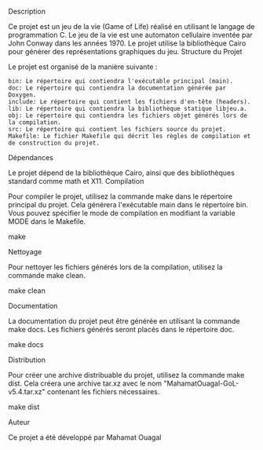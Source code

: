 Description

Ce projet est un jeu de la vie (Game of Life) réalisé en utilisant le langage de programmation C. Le jeu de la vie est une automaton cellulaire inventée par John Conway dans les années 1970. Le projet utilise la bibliothèque Cairo pour générer des représentations graphiques du jeu.
Structure du Projet

Le projet est organisé de la manière suivante :

    bin: Le répertoire qui contiendra l'exécutable principal (main).
    doc: Le répertoire qui contiendra la documentation générée par Doxygen.
    include: Le répertoire qui contient les fichiers d'en-tête (headers).
    lib: Le répertoire qui contiendra la bibliothèque statique libjeu.a.
    obj: Le répertoire qui contiendra les fichiers objet générés lors de la compilation.
    src: Le répertoire qui contient les fichiers source du projet.
    Makefile: Le fichier Makefile qui décrit les règles de compilation et de construction du projet.

Dépendances

Le projet dépend de la bibliothèque Cairo, ainsi que des bibliothèques standard comme math et X11.
Compilation

Pour compiler le projet, utilisez la commande make dans le répertoire principal du projet. Cela générera l'exécutable main dans le répertoire bin. Vous pouvez spécifier le mode de compilation en modifiant la variable MODE dans le Makefile.

make

Nettoyage

Pour nettoyer les fichiers générés lors de la compilation, utilisez la commande make clean.

make clean

Documentation

La documentation du projet peut être générée en utilisant la commande make docs. Les fichiers générés seront placés dans le répertoire doc.

make docs

Distribution

Pour créer une archive distribuable du projet, utilisez la commande make dist. Cela créera une archive tar.xz avec le nom "MahamatOuagal-GoL-v5.4.tar.xz" contenant les fichiers nécessaires.

make dist

Auteur

Ce projet a été développé par Mahamat Ouagal    
